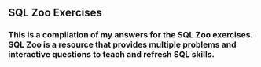 ## SQL Zoo Exercises
### This is a compilation of my answers for the SQL Zoo exercises. SQL Zoo is a resource that provides multiple problems and interactive questions to teach and refresh SQL skills.